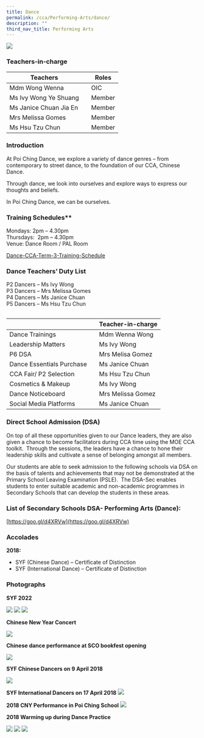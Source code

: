 ```yaml
---
title: Dance
permalink: /cca/Performing-Arts/dance/
description: ""
third_nav_title: Performing Arts
---
```

![](/images/2018-Dance-Leaders_FY.jpg)

### Teachers-in-charge




| Teachers |  | Roles |
| -------- | -------- | -------- |
| Mdm Wong Wenna     |  | OIC     |
| Ms Ivy Wong Ye Shuang   |  | Member    |
| Ms Janice Chuan Jia En   |  | Member   |
| Mrs Melissa Gomes   |  | Member    
| Ms Hsu Tzu Chun  |  | Member    |





### Introduction

At Poi Ching Dance, we explore a variety of dance genres – from contemporary to street dance, to the foundation of our CCA, Chinese Dance.

Through dance, we look into ourselves and explore ways to express our thoughts and beliefs.

In Poi Ching Dance, we can be ourselves.

### Training Schedules**


Mondays: 2pm – 4.30pm <br>
Thursdays:  2pm – 4.30pm <br>
Venue: Dance Room / PAL Room

[Dance-CCA-Term-3-Training-Schedule](/files/Dance-CCA-Term-3-Training-Schedule.pdf)

### Dance Teachers’ Duty List

P2 Dancers – Ms Ivy Wong <br>
P3 Dancers – Mrs Melissa Gomes <br>
P4 Dancers – Ms Janice Chuan <br>
P5 Dancers – Ms Hsu Tzu Chun<br>

```

```


| | | Teacher-in-charge |
| -------- | -------- | -------- |
| Dance Trainings  |   | Mdm Wenna Wong|
| Leadership Matters  |   | Ms Ivy Wong|
| P6 DSA |   | Mrs Melisa Gomez|
| Dance Essentials Purchase |   | Ms Janice Chuan|
| CCA Fair/ P2 Selection  |   | Ms Hsu Tzu Chun|
| Cosmetics & Makeup |   | Ms Ivy Wong|
| Dance Noticeboard |   |Mrs Melissa Gomez|
| Social Media Platforms  |   | Ms Janice Chuan|


### Direct School Admission (DSA)

On top of all these opportunities given to our Dance leaders, they are also given a chance to become facilitators during CCA time using the MOE CCA toolkit.  Through the sessions, the leaders have a chance to hone their leadership skills and cultivate a sense of belonging amongst all members.

Our students are able to seek admission to the following schools via DSA on the basis of talents and achievements that may not be demonstrated at the Primary School Leaving Examination (PSLE).  The DSA-Sec enables students to enter suitable academic and non-academic programmes in Secondary Schools that can develop the students in these areas. 

### List of Secondary Schools DSA- Performing Arts (Dance):

[https://goo.gl/d4XRVw](https://goo.gl/d4XRVw)

### Accolades

**2018:**

*   SYF (Chinese Dance) – Certificate of Distinction
*   SYF (International Dance) – Certificate of Distinction

### Photographs

**SYF 2022**

![](/images/SYF-2022-Chinese-Dance-A-768x432.jpg)
![](/images/SYF-2022-Chinese-Dance-B-768x432.jpg)
![](/images/SYF-2022-International-Dance-768x576.jpg)

**Chinese New Year Concert**

![](/images/CD2021.png)

**Chinese dance performance at SCO bookfest opening**

![](/images/dance1.jpg)

**SYF Chinese Dancers on 9 April 2018**

![](/images/dance2.jpg)

**SYF International Dancers on 17 April 2018**
![](/images/ch_2.jpg)

**2018 CNY Performance in Poi Ching School**
![](/images/ch_3.jpg)

**2018 Warming up during Dance Practice**

![](/images/ch4.jpg)
![](/images/ch5.jpg)
![](/images/ch6.jpg)